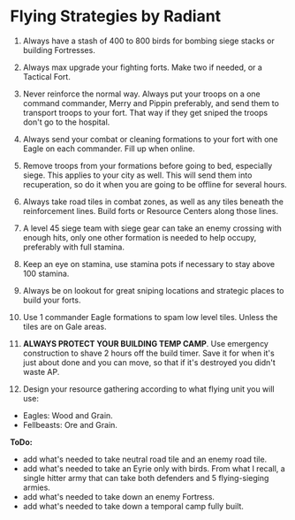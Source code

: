 # Flying Strategies by Radiant

1. Always have a stash of 400 to 800 birds for bombing siege stacks or building
   Fortresses.

2. Always max upgrade your fighting forts. Make two if needed, or a Tactical
   Fort.

3. Never reinforce the normal way. Always put your troops on a one command
   commander, Merry and Pippin preferably, and send them to transport troops to
   your fort. That way if they get sniped the troops don't go to the hospital.

4. Always send your combat or cleaning formations to your fort with one Eagle
   on each commander. Fill up when online.

5. Remove troops from your formations before going to bed, especially siege.
   This applies to your city as well. This will send them into recuperation, so
   do it when you are going to be offline for several hours.

6. Always take road tiles in combat zones, as well as any tiles beneath the
   reinforcement lines. Build forts or Resource Centers along those lines.

7. A level 45 siege team with siege gear can take an enemy crossing with enough
   hits, only one other formation is needed to help occupy, preferably with
   full stamina.

8. Keep an eye on stamina, use stamina pots if necessary to stay above 100
   stamina.

9. Always be on lookout for great sniping locations and strategic places to
   build your forts.

10. Use 1 commander Eagle formations to spam low level tiles. Unless the tiles
    are on Gale areas.

11. **ALWAYS PROTECT YOUR BUILDING TEMP CAMP**. Use emergency construction to
    shave 2 hours off the build timer. Save it for when it's just about done
    and you can move, so that if it's destroyed you didn't waste AP.

12. Design your resource gathering according to what flying unit you will use:
  - Eagles: Wood and Grain.
  - Fellbeasts: Ore and Grain.

**ToDo:**
- add what's needed to take neutral road tile and an enemy road tile.
- add what's needed to take an Eyrie only with birds. From what I recall, a single hitter army that can take both defenders and 5 flying-sieging armies.
- add what's needed to take down an enemy Fortress.
- add what's needed to take down a temporal camp fully built.
